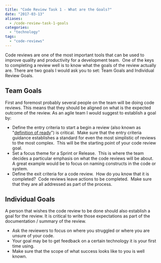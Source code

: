 ```yaml
---
title: "Code Review Task 1 - What are the Goals?"
date: "2017-03-13"
aliases:
  - /code-review-task-1-goals
categories: 
  - "technology"
tags: 
  - "code-reviews"
---
```


Code reviews are one of the most important tools that can be used to improve quality and productivity for a development team.  One of the keys to completing a review well is to know what the goals of the review actually are. There are two goals I would ask you to set: Team Goals and Individual Review Goals. <!--more-->

## Team Goals

First and foremost probably several people on the team will be doing code reviews. This means that they should be aligned on what is the expected outcome of the review. As an agile team I would suggest to establish a goal by:

- Define the entry criteria to start a begin a review (also known as "[definition of ready](https://www.agilealliance.org/glossary/definition-of-ready/)") is critical.  Make sure that the entry criteria guidance establishes a standard for even the most simplistic of reviews to the most complex.  This will be the starting point of your code review goal.
- Set a focus theme for a Sprint or Release.  This is where the team decides a particular emphasis on what the code reviews will be about.  A great example would be to focus on naming constructs in the code or system.
- Define the exit criteria for a code review.  How do you know that it is completed?  Code reviews leave actions to be completed.  Make sure that they are all addressed as part of the process.

## Individual Goals

A person that wishes the code review to be done should also establish a goal for the review. It is critical to write those expectations as part of the documentation / summary of the review.

- Ask the reviewers to focus on where you struggled or where you are unsure of your code.
- Your goal may be to get feedback on a certain technology it is your first time using.
- Make sure that the scope of what success looks like to you is well known.
